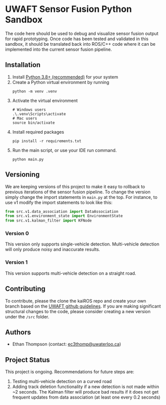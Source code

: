 # UWAFT Sensor Fusion Python Sandbox
The code here should be used to debug and visualize sensor fusion output for rapid prototyping.
Once code has been tested and validated in this sandbox, it should be translated back into ROS/C++ code
where it can be implemented into the current sensor fusion pipeline.

## Installation
1. Install [Python 3.8+ (recommended)](https://www.python.org/downloads/) for your system
2. Create a Python virtual environment by running
    ```terminal
    python -m venv .venv
    ```
3. Activate the virtual environment
    ```terminal
   # Windows users
    .\.venv\Scripts\activate
   # Mac users
    source bin/activate
    ```
4. Install required packages 
    ```terminal
    pip install -r requirements.txt
    ```
5. Run the main script, or use your IDE run command.
    ```terminal
    python main.py
    ```
## Versioning
We are keeping versions of this project to make it easy to rollback to previous
iterations of the sensor fusion pipeline. To change the version simply change the import
statements in `main.py` at the top. For instance, to use v1 modify the import statements
to look like this:
```python
from src.v1.data_association import DataAssociation
from src.v1.environment_state import EnvironmentState
from src.v1.kalman_filter import KFNode
```

### Version 0
This version only supports single-vehicle detection. Multi-vehicle detection
will only produce noisy and inaccurate results.

### Version 1
This version supports multi-vehicle detection on a straight road.

## Contributing
To contribute, please the clone the kaiROS repo and create your own branch based on the [UWAFT
github guidelines](https://uwaterloo.atlassian.net/wiki/spaces/UWAFT/pages/26939916568/Jira+and+Github+PR+Process+CAVs). If you are making significant structural changes to the code, please
consider creating a new version under the `/src` folder.

## Authors
* Ethan Thompson (contact: ec3thomp@uwaterloo.ca)

## Project Status
This project is ongoing. Recommendations for future steps are:
1. Testing multi-vehicle detection on a curved road
2. Adding track deletion functionality if a new detection is not made
within ~2 seconds. The Kalman filter will produce bad results if it does
not get frequent updates from data association (at least one every 0.2 seconds)